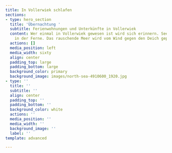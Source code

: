 ```yaml
---
title: In Vollerwiek schlafen
sections:
- type: hero_section
  title: 'Übernachtung '
  subtitle: Ferienwohnungen und Unterkünfte in Vollerwiek
  content: Wer einmal in Vollerwiek gewesen ist wird sich erinnern. Seevögel zwitschern
    in der Ferne. Das rauschende Meer wird vom Wind gegen den Deich gepustet.
  actions: []
  media_position: left
  media_width: sixty
  align: center
  padding_top: large
  padding_bottom: large
  background_color: primary
  background_image: images/north-sea-4910600_1920.jpg
- type: ''
  title: ''
  subtitle: ''
  align: center
  padding_top: ''
  padding_bottom: ''
  background_color: white
  actions: ''
  media_position: ''
  media_width: ''
  background_image: ''
  label: ''
template: advanced

---
```

